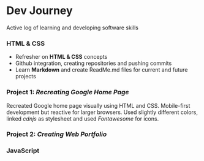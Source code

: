# Dev Journey

 Active log of learning and developing software skills

### HTML & CSS 

* Refresher on **HTML & CSS** concepts
* Github integration, creating repositories and pushing commits
* Learn **Markdown** and create ReadMe.md files for current and future projects

### Project 1: *Recreating Google Home Page*

Recreated Google home page visually using HTML and CSS. Mobile-first development but reactive for larger browsers. Used slightly different colors, linked *cdnjs* as stylesheet and used *Fontawesome* for icons.

### Project 2: *Creating Web Portfolio*

### JavaScript
